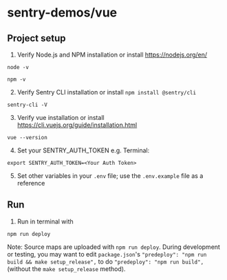 # sentry-demos/vue

## Project setup
1. Verify Node.js and NPM installation or install https://nodejs.org/en/
```
node -v
```
```
npm -v
```
2. Verify Sentry CLI installation or install ```npm install @sentry/cli```
```
sentry-cli -V
```
3. Verify vue installation or install https://cli.vuejs.org/guide/installation.html
```
vue --version
```
4. Set your SENTRY_AUTH_TOKEN
e.g. Terminal: 
```
export SENTRY_AUTH_TOKEN=<Your Auth Token>
```
5. Set other variables in your ```.env``` file; use the ```.env.example``` file as a reference

## Run
1. Run in terminal with
```
npm run deploy
```
Note: Source maps are uploaded with ```npm run deploy```. During development or testing, you may want to edit ```package.json```'s ```"predeploy": "npm run build && make setup_release",``` to do ```"predeploy": "npm run build",``` (without the ```make setup_release``` method).


